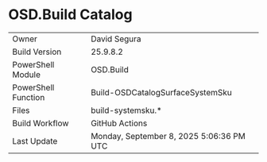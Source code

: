 ﻿# OSD.Build Catalog

| | |
|-|-|
| Owner | David Segura |
| Build Version | 25.9.8.2 |
| PowerShell Module | OSD.Build |
| PowerShell Function | Build-OSDCatalogSurfaceSystemSku |
| Files | build-systemsku.* |
| Build Workflow | GitHub Actions |
| Last Update | Monday, September 8, 2025 5:06:36 PM UTC |
